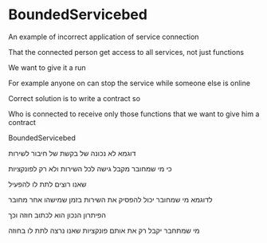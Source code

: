 BoundedServicebed
=================

An example of incorrect application of service connection 

That the connected person get access to all services, not just functions 

We want to give it a run 

For example anyone on can stop the service while someone else is online 

Correct solution is to write a contract so 

Who is connected to receive only those functions that we want to give him a contract

BoundedServicebed

דוגמא לא נכונה של בקשת של חיבור לשירות

כי מי שמחובר מקבל גישה לכל השירות ולא רק לפונקציות

שאנו רוצים לתת לו להפעיל 

לדוגמא מי שמחובר יכול להפסיק את השירות בזמן שמישהו אחר מחובר

הפיתרון הנכון הוא לכתוב חוזה וכך

מי שמתחבר יקבל רק את אותם פונקציות שאנו נרצה לתת לו בחוזה

